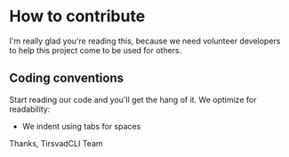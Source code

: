 # How to contribute

I'm really glad you're reading this, because we need volunteer developers to help this project come to be used for others.

## Coding conventions

Start reading our code and you'll get the hang of it. We optimize for readability:

* We indent using tabs for spaces

Thanks,
TirsvadCLI Team

